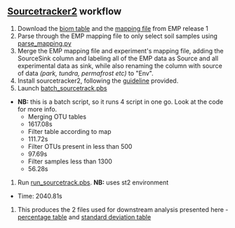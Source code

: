 ## [Sourcetracker2](https://github.com/biota/sourcetracker2) workflow

1. Download the [biom table](ftp://ftp.microbio.me/emp/release1/otu_tables/closed_ref_silva/emp_cr_silva_16S_123.qc_filtered.biom) and the [mapping file](ftp://ftp.microbio.me/emp/release1/mapping_files/emp_qiime_mapping_qc_filtered.tsv) from EMP release 1
1. Parse through the EMP mapping file to only select soil samples using [parse_mapping.py](../scripts/parse_mapping.py)
1. Merge the EMP mapping file and experiment's mapping file, adding the SourceSink column and labeling all of the EMP data as Source and all experimental data as sink, while also renaming the column with source of data _(park, tundra, permafrost etc)_ to "Env".
1. Install sourcetracker2, following the [guideline](https://github.com/biota/sourcetracker2) provided.
1. Launch [batch_sourcetrack.pbs](../scripts/batch_sourcetrack.pbs)
  * __NB:__ this is a batch script, so it runs 4 script in one go. Look at the code for more info.
    * Merging OTU tables
    * 1617.08s
    * Filter table according to map
    * 111.72s
    * Filter OTUs present in less than 500
    * 97.69s
    * Filter samples less than 1300
    * 56.28s
1. Run [run_sourcetrack.pbs](../scripts/run_sourcetrack.pbs). __NB:__ uses st2 environment
  * Time: 2040.81s
1. This produces the 2 files used for downstream analysis presented here - [percentage table](./mixing_proportions.txt) and [standard deviation table](./mixing_proportions_stds.txt)
